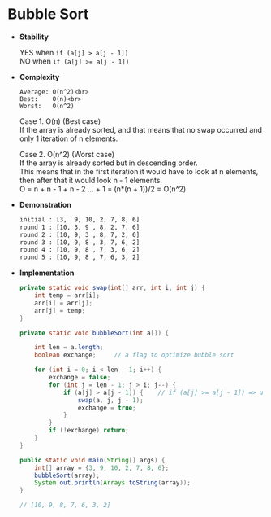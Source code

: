 # Bubble Sort

* **Stability**
    
    YES when `if (a[j] > a[j - 1])` <br>
    NO  when `if (a[j] >= a[j - 1])`

* **Complexity**

    ```
    Average: O(n^2)<br>
    Best:    O(n)<br>
    Worst:   O(n^2) 
    ```
    
    Case 1. O(n) (Best case)<br> 
    If the array is already sorted, and that means that no swap occurred and only 1 iteration of n elements.
       
    Case 2. O(n^2) (Worst case)<br> 
    If the array is already sorted but in descending order. <br> 
    This means that in the first iteration it would have to look at n elements, <br> 
    then after that it would look n - 1 elements.<br> 
    O = n + n - 1 + n - 2 ... + 1 = (n*(n + 1))/2 = O(n^2)
    
* **Demonstration**

    ```bash
    initial : [3,  9, 10, 2, 7, 8, 6]
    round 1 : [10, 3, 9 , 8, 2, 7, 6]
    round 2 : [10, 9, 3 , 8, 7, 2, 6]
    round 3 : [10, 9, 8 , 3, 7, 6, 2]
    round 4 : [10, 9, 8 , 7, 3, 6, 2]
    round 5 : [10, 9, 8 , 7, 6, 3, 2]
    ``` 
    
* **Implementation**
    
    ```java
    private static void swap(int[] arr, int i, int j) {
        int temp = arr[i];
        arr[i] = arr[j];
        arr[j] = temp;
    }
    ```
    
    ```java
    private static void bubbleSort(int a[]) {

        int len = a.length;
        boolean exchange;     // a flag to optimize bubble sort

        for (int i = 0; i < len - 1; i++) {
            exchange = false;
            for (int j = len - 1; j > i; j--) {
                if (a[j] > a[j - 1]) {    // if (a[j] >= a[j - 1]) => unstable
                    swap(a, j, j - 1);
                    exchange = true;
                }
            }
            if (!exchange) return;
        }
    }
    ```
        
    ```java
    public static void main(String[] args) {
        int[] array = {3, 9, 10, 2, 7, 8, 6};
        bubbleSort(array);
        System.out.println(Arrays.toString(array));
    }
    
    // [10, 9, 8, 7, 6, 3, 2]
  
    ```